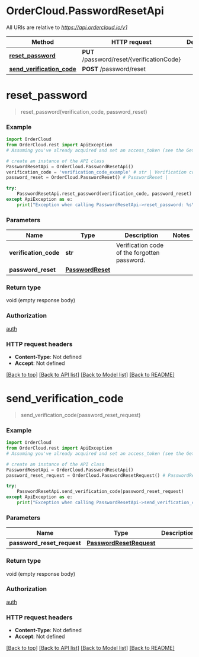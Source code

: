 # OrderCloud.PasswordResetApi

All URIs are relative to *https://api.ordercloud.io/v1*

Method | HTTP request | Description
------------- | ------------- | -------------
[**reset_password**](PasswordResetApi.md#reset_password) | **PUT** /password/reset/{verificationCode} | 
[**send_verification_code**](PasswordResetApi.md#send_verification_code) | **POST** /password/reset | 


# **reset_password**
> reset_password(verification_code, password_reset)



### Example 
```python
import OrderCloud
from OrderCloud.rest import ApiException
# Assuming you've already acquired and set an access_token (see the Getting Started guide)

# create an instance of the API class
PasswordResetApi = OrderCloud.PasswordResetApi()
verification_code = 'verification_code_example' # str | Verification code of the forgotten password.
password_reset = OrderCloud.PasswordReset() # PasswordReset | 

try: 
    PasswordResetApi.reset_password(verification_code, password_reset)
except ApiException as e:
    print("Exception when calling PasswordResetApi->reset_password: %s\n" % e)
```

### Parameters

Name | Type | Description  | Notes
------------- | ------------- | ------------- | -------------
 **verification_code** | **str**| Verification code of the forgotten password. | 
 **password_reset** | [**PasswordReset**](PasswordReset.md)|  | 

### Return type

void (empty response body)

### Authorization

[auth](../README.md#auth)

### HTTP request headers

 - **Content-Type**: Not defined
 - **Accept**: Not defined

[[Back to top]](#) [[Back to API list]](../README.md#documentation-for-api-endpoints) [[Back to Model list]](../README.md#documentation-for-models) [[Back to README]](../README.md)

# **send_verification_code**
> send_verification_code(password_reset_request)



### Example 
```python
import OrderCloud
from OrderCloud.rest import ApiException
# Assuming you've already acquired and set an access_token (see the Getting Started guide)

# create an instance of the API class
PasswordResetApi = OrderCloud.PasswordResetApi()
password_reset_request = OrderCloud.PasswordResetRequest() # PasswordResetRequest | 

try: 
    PasswordResetApi.send_verification_code(password_reset_request)
except ApiException as e:
    print("Exception when calling PasswordResetApi->send_verification_code: %s\n" % e)
```

### Parameters

Name | Type | Description  | Notes
------------- | ------------- | ------------- | -------------
 **password_reset_request** | [**PasswordResetRequest**](PasswordResetRequest.md)|  | 

### Return type

void (empty response body)

### Authorization

[auth](../README.md#auth)

### HTTP request headers

 - **Content-Type**: Not defined
 - **Accept**: Not defined

[[Back to top]](#) [[Back to API list]](../README.md#documentation-for-api-endpoints) [[Back to Model list]](../README.md#documentation-for-models) [[Back to README]](../README.md)

